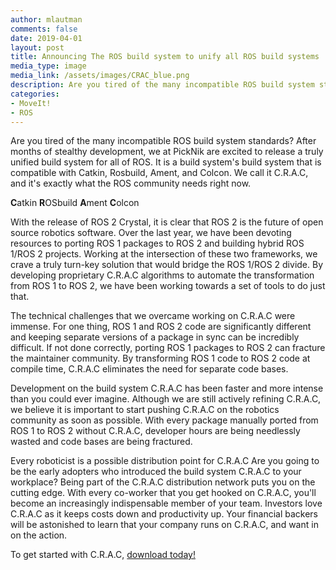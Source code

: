 ```yaml
---
author: mlautman
comments: false
date: 2019-04-01
layout: post
title: Announcing The ROS build system to unify all ROS build systems
media_type: image
media_link: /assets/images/CRAC_blue.png
description: Are you tired of the many incompatible ROS build system standards? After months of stealthy development, we at PickNik are excited to release a truly unified build system for all of ROS.
categories:
- MoveIt!
- ROS
---
```


Are you tired of the many incompatible ROS build system standards? After months of stealthy development, we at PickNik are excited to release a truly unified build system for all of ROS. It is a build system's build system that is compatible with Catkin, Rosbuild, Ament, and Colcon. We call it C.R.A.C, and it's exactly what the ROS community needs right now.

**C**atkin
**R**OSbuild
**A**ment
**C**olcon

With the release of ROS 2 Crystal, it is clear that ROS 2 is the future of open source robotics software. Over the last year, we have been devoting resources to porting ROS 1 packages to ROS 2 and building hybrid ROS 1/ROS 2 projects. Working at the intersection of these two frameworks, we crave a truly turn-key solution that would bridge the ROS 1/ROS 2 divide. By developing proprietary C.R.A.C algorithms to automate the transformation from ROS 1 to ROS 2, we have been working towards a set of tools to do just that.

The technical challenges that we overcame working on C.R.A.C were immense. For one thing, ROS 1 and ROS 2 code are significantly different and keeping separate versions of a package in sync can be incredibly difficult. If not done correctly, porting ROS 1 packages to ROS 2 can fracture the maintainer community. By transforming ROS 1 code to ROS 2 code at compile time, C.R.A.C eliminates the need for separate code bases.

Development on the build system C.R.A.C has been faster and more intense than you could ever imagine. Although we are still actively refining C.R.A.C, we believe it is important to start pushing C.R.A.C on the robotics community as soon as possible. With every package manually ported from ROS 1 to ROS 2 without C.R.A.C, developer hours are being needlessly wasted and code bases are being fractured.

Every roboticist is a possible distribution point for C.R.A.C Are you going to be the early adopters who introduced the build system C.R.A.C to your workplace? Being part of the C.R.A.C distribution network puts you on the cutting edge. With every co-worker that you get hooked on C.R.A.C, you'll become an increasingly indispensable member of your team. Investors love C.R.A.C as it keeps costs down and productivity up. Your financial backers will be astonished to learn that your company runs on C.R.A.C, and want in on the action.

To get started with C.R.A.C, [download today!](
https://github.com/PickNikRobotics/crac_build_system)